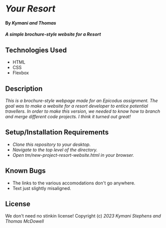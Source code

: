 # _Your Resort_

#### By _**Kymani and Thomas**_

#### _A simple brochure-style website for a Resort_

## Technologies Used

* HTML
* CSS
* Flexbox

## Description

_This is a brochure-style webpage made for an Epicodus assignment. The goal was to make a website for a resort developer to entice potential travellers. In order to make this version, we needed to know how to branch and merge different code projects. I think it turned out great!_

## Setup/Installation Requirements

* _Clone this repository to your desktop._
* _Navigate to the top level of the directory._
* _Open tm/new-project-resort-website.html in your browser._

## Known Bugs

* The links to the various accomodations don't go anywhere.
* Text just slightly misaligned.

## License
We don't need no stinkin license!
Copyright (c) _2023_ _Kymani Stephens and Thomas McDowell_